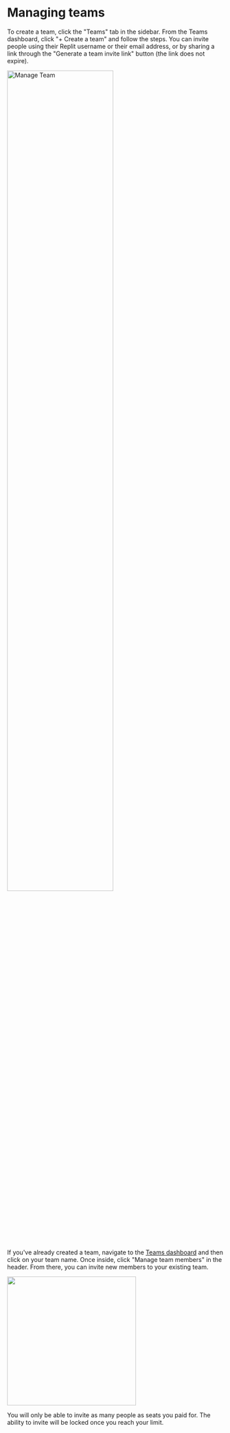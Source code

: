 # Managing teams

To create a team, click the "Teams" tab in the sidebar. From the Teams dashboard, click "+ Create a team" and follow the steps. You can invite people using their Replit username or their email address, or by sharing a link through the "Generate a team invite link" button (the link does not expire).

<img src="https://replit-docs-images.bardia.repl.co/images/teamsPro/manageTeam.png"
alt="Manage Team"
style="width: 70% !important;"/>

If you've already created a team, navigate to the [Teams dashboard](https://replit.com/teams) and then click on your team name. Once inside, click "Manage team members" in the header. From there, you can invite new members to your existing team.

<img style="width: 300px" src="https://replit-docs-images.bardia.repl.co/images/teamsForEducation/manageTeamMembers.png" />

You will only be able to invite as many people as seats you paid for. The ability to invite will be locked once you reach your limit.


